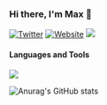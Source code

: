 ### Hi there, I'm **Max** 👋

[![Twitter](https://img.shields.io/badge/Twitter-000000?logo=twitter)](https://twitter.com/mahcks)
[![Website](https://img.shields.io/badge/Website-000000?logo=googlechrome)](https://mahcks.com)
![](https://komarev.com/ghpvc/?username=mahcks&color=grey)

#### Languages and Tools
  <a href="https://skillicons.dev">
    <img src="https://skillicons.dev/icons?i=javascript,typescript,react,nextjs,tailwind,go,gql,docker,mysql,mongodb,redis" />
  </a>
  
<br/>

![Anurag's GitHub stats](https://github-readme-stats-9u3mrfn8z-mahcks.vercel.app/api?username=mahcks&show_icons=true&theme=dark)
